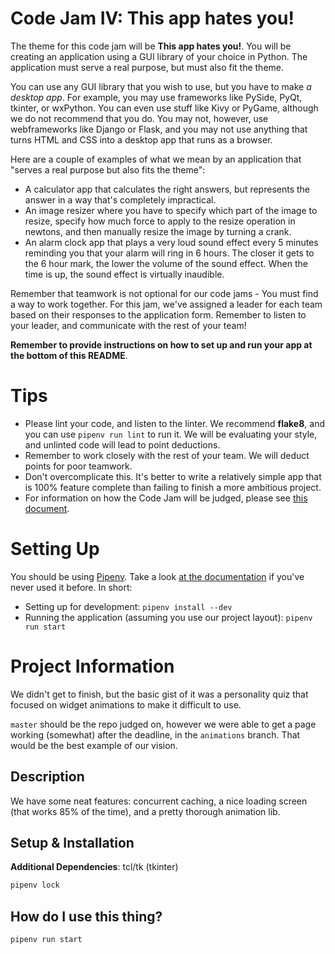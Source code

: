 # Code Jam IV: This app hates you!

The theme for this code jam will be **This app hates you!**. You will be creating an application using a GUI library of your choice in Python. The application must serve a real purpose, but must also fit the theme.

You can use any GUI library that you wish to use, but you have to make _a desktop app_. For example, you may use frameworks like PySide, PyQt, tkinter, or wxPython. You can even use stuff like Kivy or PyGame, although we do not recommend that you do. You may not, however, use webframeworks like Django or Flask, and you may not use anything that turns HTML and CSS into a desktop app that runs as a browser.

Here are a couple of examples of what we mean by an application that "serves a real purpose but also fits the theme":
* A calculator app that calculates the right answers, but represents the answer in a way that's completely impractical.
* An image resizer where you have to specify which part of the image to resize, specify how much force to apply to the resize operation in newtons, and then manually resize the image by turning a crank.
* An alarm clock app that plays a very loud sound effect every 5 minutes reminding you that your alarm will ring in 6 hours. The closer it gets to the 6 hour mark, the lower the volume of the sound effect. When the time is up, the sound effect is virtually inaudible.

Remember that teamwork is not optional for our code jams - You must find a way to work together. For this jam, we've assigned a leader for each team based on their responses to the application form. Remember to listen to your leader, and communicate with the rest of your team!

**Remember to provide instructions on how to set up and run your app at the bottom of this README**.

# Tips

* Please lint your code, and listen to the linter. We recommend **flake8**, and you can use `pipenv run lint` to run it. We will be evaluating your style, and unlinted code will lead to point deductions.
* Remember to work closely with the rest of your team. We will deduct points for poor teamwork.
* Don't overcomplicate this. It's better to write a relatively simple app that is 100% feature complete than failing to finish a more ambitious project.
* For information on how the Code Jam will be judged, please see [this document](https://wiki.pythondiscord.com/wiki/jams/judging).

# Setting Up

You should be using [Pipenv](https://pipenv.readthedocs.io/en/latest/). Take a look
[at the documentation](https://pipenv.readthedocs.io/en/latest/) if you've never used it before. In short:

* Setting up for development: `pipenv install --dev`
* Running the application (assuming you use our project layout): `pipenv run start`

# Project Information

We didn't get to finish, but the basic gist of it was a personality quiz that focused on widget animations to make it difficult to use.

`master` should be the repo judged on, however we were able to get a page working (somewhat) after the deadline, in the `animations` branch. That would be the best example of our vision.

## Description

We have some neat features: concurrent caching, a nice loading screen (that works 85% of the time), and a pretty thorough animation lib.

## Setup & Installation
**Additional Dependencies**: tcl/tk (tkinter)
```sh
pipenv lock
```
## How do I use this thing?

```sh
pipenv run start
```
